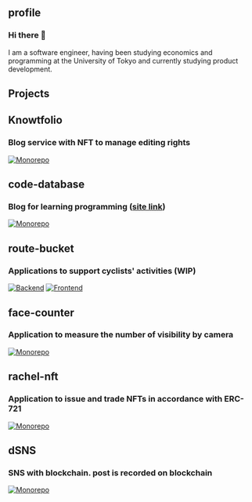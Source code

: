 ## profile
### Hi there 👋
I am a software engineer, having been studying economics and programming at the University of Tokyo and currently studying product development.

## Projects
## Knowtfolio
### Blog service with NFT to manage editing rights
[![Monorepo](https://github-readme-stats.vercel.app/api/pin/?username=team-azb&repo=knowtfolio&show_icons=true&theme=graywhite)](https://github.com/team-azb/knowtfolio)
## code-database
### Blog for learning programming ([site link](https://code-database.com))  
[![Monorepo](https://github-readme-stats.vercel.app/api/pin/?username=geek-line&repo=code-database&show_icons=true&theme=graywhite)](https://github.com/geek-line/code-database)
## route-bucket
### Applications to support cyclists' activities (WIP)  
[![Backend](https://github-readme-stats.vercel.app/api/pin/?username=team-azb&repo=route-bucket-backend&show_icons=true&theme=graywhite)](https://github.com/team-azb/route-bucket-backend)
[![Frontend](https://github-readme-stats.vercel.app/api/pin/?username=team-azb&repo=route-bucket-frontend&show_icons=true&theme=graywhite)](https://github.com/team-azb/route-bucket-frontend)
## face-counter
### Application to measure the number of visibility by camera
[![Monorepo](https://github-readme-stats.vercel.app/api/pin/?username=reibomaru&repo=face_counter&show_icons=true&theme=graywhite)](https://github.com/reibomaru/face_counter)
## rachel-nft
### Application to issue and trade NFTs in accordance with ERC-721
[![Monorepo](https://github-readme-stats.vercel.app/api/pin/?username=reibomaru&repo=rachel-nft&show_icons=true&theme=graywhite)](https://github.com/reibomaru/rachel-nft)
## dSNS
### SNS with blockchain. post is recorded on blockchain
[![Monorepo](https://github-readme-stats.vercel.app/api/pin/?username=reibomaru&repo=dsns&show_icons=true&theme=graywhite)](https://github.com/reibomaru/dsns)
<!--
**reibomaru/reibomaru** is a ✨ _special_ ✨ repository because its `README.md` (this file) appears on your GitHub profile.

Here are some ideas to get you started:

- 🔭 I’m currently working on ...
- 🌱 I’m currently learning ...
- 👯 I’m looking to collaborate on ...
- 🤔 I’m looking for help with ...
- 💬 Ask me about ...
- 📫 How to reach me: ...
- 😄 Pronouns: ...
- ⚡ Fun fact: ...
-->
